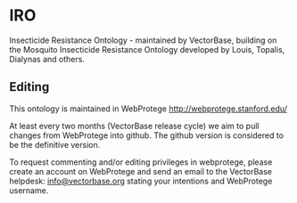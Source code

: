 # IRO
Insecticide Resistance Ontology - maintained by VectorBase, building on the Mosquito Insecticide Resistance Ontology developed by Louis, Topalis, Dialynas and others.

## Editing
This ontology is maintained in WebProtege
http://webprotege.stanford.edu/

At least every two months (VectorBase release cycle) we aim to pull changes from WebProtege into github.  The github version is considered to be the definitive version.

To request commenting and/or editing privileges in webprotege, please create an account on WebProtege and send an email to the VectorBase helpdesk: info@vectorbase.org stating your intentions and WebProtege username.
